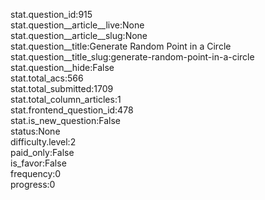 stat.question_id:915  
stat.question__article__live:None  
stat.question__article__slug:None  
stat.question__title:Generate Random Point in a Circle  
stat.question__title_slug:generate-random-point-in-a-circle  
stat.question__hide:False  
stat.total_acs:566  
stat.total_submitted:1709  
stat.total_column_articles:1  
stat.frontend_question_id:478  
stat.is_new_question:False  
status:None  
difficulty.level:2  
paid_only:False  
is_favor:False  
frequency:0  
progress:0  
